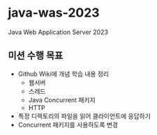 # java-was-2023

Java Web Application Server 2023

## 미션 수행 목표
- Github Wiki에 개념 학습 내용 정리 
  - 웹서버
  - 스레드
  - Java Concurrent 패키지
  - HTTP
- 특정 디렉토리의 파일을 읽어 클라이언트에 응답하기
- Concurrent 패키지를 사용하도록 변경


